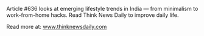Article #636 looks at emerging lifestyle trends in India — from minimalism to work-from-home hacks. Read Think News Daily to improve daily life.

Read more at: www.thinknewsdaily.com